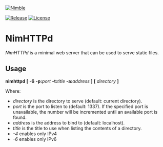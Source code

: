 [![Nimble](https://raw.githubusercontent.com/yglukhov/nimble-tag/master/nimble.png)](https://nimble.directory/pkg/nimhttpd)

[![Release](https://img.shields.io/github/release/h3rald/nimhttpd.svg)](https://github.com/h3rald/nimhttpd/releases/latest)
[![License](https://img.shields.io/github/license/h3rald/nimhttpd.svg)](https://raw.githubusercontent.com/h3rald/nimhttpd/master/LICENSE)

# NimHTTPd

_NimHTTPd_ is a minimal web server that can be used to serve static files.

## Usage

**nimhttpd** **[** **-6** **-p:**_port_ **-t:**_title_ **-a:**_address_ **]** **[** _directory_ **]**

Where:

- _directory_ is the directory to serve (default: current directory).
- _port_ is the port to listen to (default: 1337). If the specified port is unavailable, the number will be incremented until an available port is found.
- _address_ is the address to bind to (default: localhost).
- _title_ is the title to use when listing the contents of a directory.
- _-4_ enables only IPv4
- _-6_ enables only IPv6
